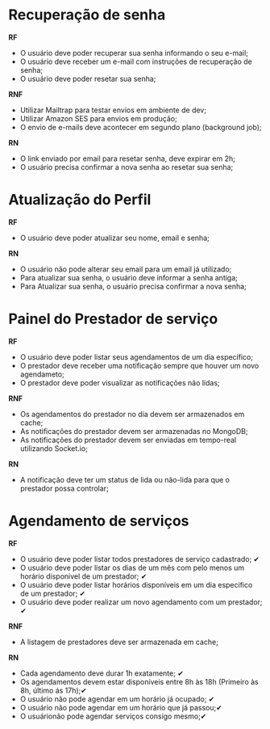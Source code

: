# Recuperação de senha

**RF**

- O usuário deve poder recuperar sua senha informando o seu e-mail;
- O usuário deve receber um e-mail com instruções de recuperação de senha;
- O usuário deve poder resetar sua senha;

**RNF**

- Utilizar Mailtrap para testar envios em ambiente de dev;
- Utilizar Amazon SES para envios em produção;
- O envio de e-mails deve acontecer em segundo plano (background job);

**RN**

- O link enviado por email para resetar senha, deve expirar em 2h;
- O usuário precisa confirmar a nova senha ao resetar sua senha;

# Atualização do Perfil

**RF**

- O usuário deve poder atualizar seu nome, email e senha;

**RN**

- O usuário não pode alterar seu email para um email já utilizado;
- Para atualizar sua senha, o usuário deve informar a senha antiga;
- Para Atualizar sua senha, o usuário precisa confirmar a nova senha;

# Painel do Prestador de serviço

**RF**

- O usuário deve poder listar seus agendamentos de um dia específico;
- O prestador deve receber uma notificação sempre que houver um novo agendameto;
- O prestador deve poder visualizar as notificações não lidas;

**RNF**

- Os agendamentos do prestador no dia devem ser armazenados em cache;
- As notificações do prestador devem ser armazenadas no MongoDB;
- As notificações do prestador devem ser enviadas em tempo-real utilizando Socket.io;

**RN**

- A notificação deve ter um status de lida ou não-lida para que o prestador possa controlar;

# Agendamento de serviços

**RF**

- O usuário deve poder listar todos prestadores de serviço cadastrado; ✔︎
- O usuário deve poder listar os dias de um mês com pelo menos um horário disponivel  de um
prestador; ✔︎
- O usuário deve poder listar horários disponíveis em um dia especifico de um prestador; ✔︎
- O usuário deve poder realizar um novo agendamento com um prestador; ✔︎

**RNF**

- A listagem de prestadores deve ser armazenada em cache;

**RN**

- Cada agendamento deve durar 1h exatamente; ✔︎
- Os agendamentos devem estar disponíveis entre 8h às 18h (Primeiro às 8h, último ás 17h);✔︎
- O usuário não pode agendar em um horário já ocupado; ✔︎
- O usuário não pode agendar em um horário que já passou;✔︎
- O usuárionão pode agendar serviços consigo mesmo;✔︎